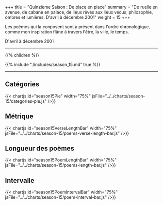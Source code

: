 +++
title = "Quinzième Saison : De place en place"
summary = "De ruelle en avenue, de cabane en palace, de lieux rêvés aux lieux vécus, philosophie, ombres et lumières. D'avril à décembre 2001"
weight = 15
+++

Les poèmes qui la conposent sont à présent dans l'ordre chronologique, comme mon inspiration flâne à travers l'être, la ville, le temps.

D'avril à décembre 2001

---
{{% children  %}}

{{% include "./includes/season_15.md" true %}}

---
## Catégories
{{< chartjs id="season15Pie" width="75%" jsFile="../../charts/season-15/categories-pie.js" />}}
## Métrique
{{< chartjs id="season15VerseLengthBar" width="75%" jsFile="../../charts/season-15/poems-verse-length-bar.js" />}}
## Longueur des poèmes
{{< chartjs id="season15PoemLengthBar" width="75%" jsFile="../../charts/season-15/poems-length-bar.js" />}}
## Intervalle
{{< chartjs id="season15PoemIntervalBar" width="75%" jsFile="../../charts/season-15/poem-interval-bar.js" />}}
